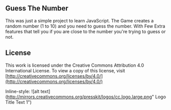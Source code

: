 
## Guess The Number 
This was just a simple project to learn JavaScript. The Game creates a random number (1 to 10) and you need to guess the number. With Few Extra features that tell you if you are close to the number you're trying to guess or not.

## License

This work is licensed under the Creative Commons Attribution 4.0 International License. To view a copy of this license, visit [http://creativecommons.org/licenses/by/4.0/](http://creativecommons.org/licenses/by/4.0/)


Inline-style: 
![alt text](http://mirrors.creativecommons.org/presskit/logos/cc.logo.large.png" Logo Title Text 1")
